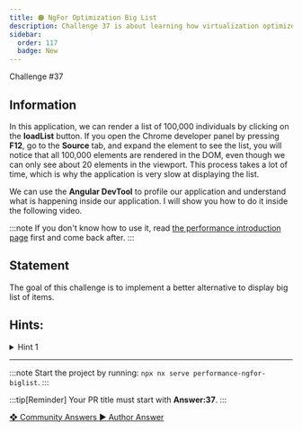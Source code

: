 ```yaml
---
title: 🟠 NgFor Optimization Big List
description: Challenge 37 is about learning how virtualization optimize big list rendering
sidebar:
  order: 117
  badge: New
---
```


<div class="chip">Challenge #37</div>

## Information

In this application, we can render a list of 100,000 individuals by clicking on the **loadList** button. If you open the Chrome developer panel by pressing **F12**, go to the <b>Source</b> tab, and expand the element to see the list, you will notice that all 100,000 elements are rendered in the DOM, even though we can only see about 20 elements in the viewport. This process takes a lot of time, which is why the application is very slow at displaying the list.

We can use the <b>Angular DevTool</b> to profile our application and understand what is happening inside our application. I will show you how to do it inside the following video.

:::note
If you don't know how to use it, read [the performance introduction page](/challenges/angular-performance/) first and come back after.
:::

## Statement

The goal of this challenge is to implement a better alternative to display big list of items.

## Hints:

<details>
  <summary>Hint 1</summary>

If you're unsure where to begin, I recommend reading the [Angular CDK virtualization documentation](https://material.angular.io/cdk/scrolling/overview)

</details>

---

:::note
Start the project by running: `npx nx serve performance-ngfor-biglist`.
:::

:::tip[Reminder]
Your PR title must start with <b>Answer:37</b>.
:::

<div class="article-footer">
  <a
    href="https://github.com/tomalaforge/angular-challenges/pulls?q=label%3A37+label%3Aanswer"
    alt="NgFor optimize big list community solutions">
    ❖ Community Answers
  </a>
  <a
    href='https://github.com/tomalaforge/angular-challenges/pulls?q=label%3A37+label%3A"answer+author"'
    alt="NgFor optimize big list solution author">
    ▶︎ Author Answer
  </a>
</div>
